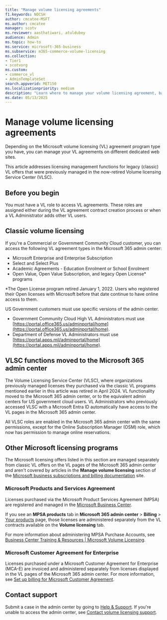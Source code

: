 ```yaml
---
title: "Manage volume licensing agreements"
f1.keywords: NOCSH
author: cmcatee-MSFT
ms.author: cmcatee
manager: scotv
ms.reviewer: aasthatiwari, atuldubey
audience: Admin
ms.topic: how-to
ms.service: microsoft-365-business
ms.subservice: m365-commerce-volume-licensing
ms.collection:
- Tier1
- scotvorg
ms.custom:
- commerce_vl
- AdminTemplateSet
search.appverid: MET150
ms.localizationpriority: medium
description: "Learn where to manage your volume licensing agreement, based on which agreement program type you have."
ms.date: 05/13/2025
---
```


# Manage volume licensing agreements

Depending on the Microsoft volume licensing (VL) agreement program type you have, you can manage your VL agreements on different dedicated web sites.

This article addresses licensing management functions for legacy (classic) VL offers that were previously managed in the now-retired Volume licensing Service Center (VLSC).

## Before you begin

You must have a VL role to access VL agreements. These roles are assigned either during the VL agreement contract creation process or when a VL Administrator adds other VL users.

## Classic volume licensing

If you're a Commercial or Government Community Cloud customer, you can access the following VL agreement types in the Microsoft 365 admin center:

- Microsoft Enterprise and Enterprise Subscription
- Select and Select Plus
- Academic Agreements - Education Enrolment or School Enrolment
- Open Value, Open Value Subscription, and legacy Open License* programs

*The Open License program retired January 1, 2022. Users who registered their Open licenses with Microsoft before that date continue to have online access to them.

US Government customers must use specific versions of the admin center.

- Government Community Cloud High VL Administrators must use [https://portal.office365.us/adminportal/home](https://portal.office365.us/adminportal/home).
- Department of Defense VL Administrators must use [https://portal.apps.mil/adminportal/home](https://portal.apps.mil/adminportal/home).

## VLSC functions moved to the Microsoft 365 admin center

The Volume Licensing Service Center (VLSC), where organizations previously managed licenses they purchased via the classic VL programs mentioned earlier in this article was retired in April 2024. VL functionality moved to the Microsoft 365 admin center, or to the equivalent admin centers for US government cloud users. VL Administrators who previously accessed VLSC with a Microsoft Entra ID automatically have access to the VL pages in the Microsoft 365 admin center.  

All VLSC roles are enabled in the Microsoft 365 admin center with the same permissions, except for the Online Subscription Manager (OSM) role, which now has permission to manage online reservations.

## Other Microsoft licensing programs

The Microsoft licensing offers listed in this section are managed separately from classic VL offers on the VL pages of the Microsoft 365 admin center and aren't covered by articles in the **Manage volume licensing** section of the [Microsoft business subscriptions and billing documentation](../index.yml) site.

### Microsoft Products and Services Agreement

Licenses purchased via the Microsoft Product Services Agreement (MPSA) are registered and managed in the [Microsoft Business Center](https://businessaccount.microsoft.com/customer).

If you see an **MPSA products** tab in **Microsoft 365 admin center** > **Billing** > <a href="https://go.microsoft.com/fwlink/p/?linkid=842054" target="_blank">Your products</a> page, those licenses are administered separately from the VL contracts available on the **Volume licensing** tab.

For more information about administering MPSA Purchase Accounts, see [Business Center Training & Resources | Microsoft Volume Licensing](https://www.microsoft.com/licensing/existing-customer/business-center-training-and-resources).

### Microsoft Customer Agreement for Enterprise

Licenses purchased under a Microsoft Customer Agreement for Enterprise (MCA-E) are invoiced and administered separately from licenses displayed in the VL pages of the Microsoft 365 admin center. For more information, see [Set up billing for Microsoft Customer Agreement](/azure/cost-management-billing/manage/mca-setup-account).

## Contact support

Submit a case in the admin center by going to <a href="https://go.microsoft.com/fwlink/p/?linkid=2166757" target="_blank">Help & Support</a>. If you're unable to access the admin center, see [Contact volume licensing support](contact-vl-support.md).
